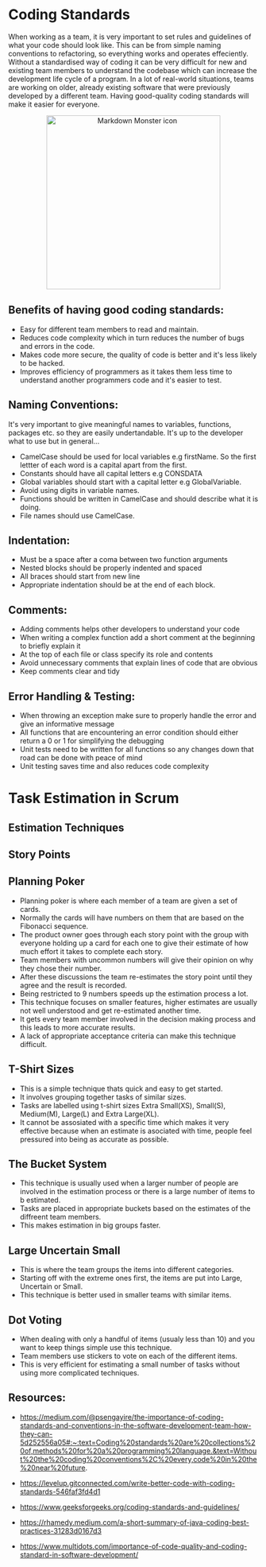 # **Coding Standards**
When working as a team, it is very important to set rules and guidelines of what your code should look like. This can be from simple naming conventions to refactoring, so everything works and operates effeciently. Without a standardised way of coding it can be very difficult for new and existing team members to understand the codebase which can increase the development life cycle of a program.
In a lot of real-world situations, teams are working on older, already existing software that were previously developed by a different team. Having good-quality coding standards will make it easier for everyone.


<p align="center">
  <img src="https://miro.medium.com/max/933/1*D1LUjhNa6_9gW519n6V9iQ.jpeg"
        alt="Markdown Monster icon" width="350"/>
</p>

## Benefits of having good coding standards:
- Easy for different team members to read and maintain.
- Reduces code complexity which in turn reduces the number of bugs and errors in the code.
- Makes code more secure, the quality of code is better and it's less likely to be hacked.
- Improves efficiency of programmers as it takes them less time to understand another programmers code and it's easier to test.

## Naming Conventions: 
It's very important to give meaningful names to variables, functions, packages etc. so they are easily undertandable. It's up to the developer what to use but in general...
- CamelCase should be used for local variables e.g firstName. So the first lettter of each word is a capital apart from the first.
- Constants should have all capital letters e.g CONSDATA
- Global variables should start with a capital letter e.g GlobalVariable.
- Avoid using digits in variable names.
- Functions should be written in CamelCase and should describe what it is doing.
- File names should use CamelCase.

## Indentation:
- Must be a space after a coma between two function arguments
- Nested blocks should be properly indented and spaced
- All braces should start from new line
- Appropriate indentation should be at the end of each block.

## Comments: 
- Adding comments helps other developers to understand your code
- When writing a complex function add a short comment at the beginning to briefly explain it
- At the top of each file or class specify its role and contents
- Avoid unnecessary comments that explain lines of code that are obvious
- Keep comments clear and tidy

## Error Handling & Testing:
- When throwing an exception make sure to properly handle the error and give an informative message
- All functions that are encountering an error condition should either return a 0 or 1 for simplifying the debugging
- Unit tests need to be written for all functions so any changes down that road can be done with peace of mind
- Unit testing saves time and also reduces code complexity

# **Task Estimation in Scrum**

## **Estimation Techniques**

## Story Points

## Planning Poker
- Planning poker is where each member of a team are given a set of cards. 
- Normally the cards will have numbers on them that are based on the Fibonacci sequence. 
- The product owner goes through each story point with the group with everyone holding up a card for each one to give their estimate of how much effort it takes to complete each story. 
- Team members with uncommon numbers will give their opinion on why they chose their number. 
- After these discussions the team re-estimates the story point until they agree and the result is recorded.
- Being restricted to 9 numbers speeds up the estimation process a lot. 
- This technique focuses on smaller features, higher estimates are usually not well understood and get re-estimated another time. 
- It gets every team member involved in the decision making process and this leads to more accurate results.
- A lack of appropriate acceptance criteria can make this technique difficult.

## T-Shirt Sizes
- This is a simple technique thats quick and easy to get started. 
- It involves grouping together tasks of similar sizes. 
- Tasks are labelled using t-shirt sizes Extra Small(XS), Small(S), Medium(M), Large(L) and Extra Large(XL). 
- It cannot be assosiated with a specific time which makes it very effective because when an estimate is asociated with time, people feel pressured into being as accurate as possible.

## The Bucket System
- This technique is usually used when a larger number of people are involved in the estimation process or there is a large number of items to b estimated.
- Tasks are placed in appropriate buckets based on the estimates of the diffreent team members. 
- This makes estimation in big groups faster.

## Large Uncertain Small
- This is where the team groups the items into different categories.
- Starting off with the extreme ones first, the items are put into Large, Uncertain or Small.
- This technique is better used in smaller teams with similar items.

## Dot Voting
- When dealing with only a handful of items (usualy less than 10) and you want to keep things simple use this technique.
- Team members use stickers to vote on each of the different items.
- This is very efficient for estimating a small number of tasks without using more complicated techniques.


## Resources:

- https://medium.com/@psengayire/the-importance-of-coding-standards-and-conventions-in-the-software-development-team-how-they-can-5d252556a05#:~:text=Coding%20standards%20are%20collections%20of,methods%20for%20a%20programming%20language.&text=Without%20the%20coding%20conventions%2C%20every,code%20in%20the%20near%20future.

- https://levelup.gitconnected.com/write-better-code-with-coding-standards-546faf3fd4d1

- https://www.geeksforgeeks.org/coding-standards-and-guidelines/
  
- https://rhamedy.medium.com/a-short-summary-of-java-coding-best-practices-31283d0167d3

- https://www.multidots.com/importance-of-code-quality-and-coding-standard-in-software-development/